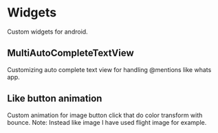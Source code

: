# Widgets
Custom widgets for android.
## MultiAutoCompleteTextView
Customizing auto complete text view for handling @mentions like whats app.

## Like button animation
Custom animation for image button click that do color transform with bounce.
Note: Instead like image I have used flight image for example.
